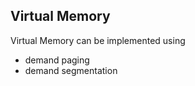 Virtual Memory
--------------

Virtual Memory can be implemented using
- demand paging
- demand segmentation
